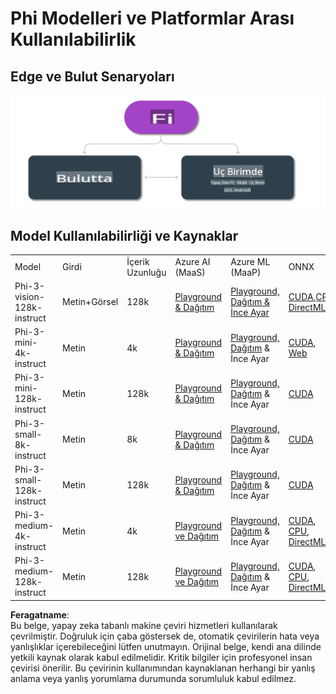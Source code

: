 # Phi Modelleri ve Platformlar Arası Kullanılabilirlik

## Edge ve Bulut Senaryoları

![EdgeCloud](../../../../../translated_images/01.phiedgecloud.b0223093d5c9be1e3050490fca4a8b42a0ea7445386aefc1e5b3f25d122b589d.tr.png)

## Model Kullanılabilirliği ve Kaynaklar

| | | | | | | | | |
|-|-|-|-|-|-|-|-|-|
|Model|Girdi|İçerik Uzunluğu|Azure AI (MaaS)|Azure ML (MaaP)|ONNX|Hugging Face|Ollama|Nvidia NIM|
|Phi-3-vision-128k-instruct|Metin+Görsel|128k|[Playground & Dağıtım](https://ai.azure.com/explore/models/Phi-3-vision-128k-instruct/version/2/registry/azureml)|[Playground, Dağıtım & İnce Ayar](https://ml.azure.com/registries/azureml/models/Phi-3-vision-128k-instruct/version/2)|[CUDA](https://huggingface.co/microsoft/Phi-3-vision-128k-instruct-onnx-cuda/tree/main),[CPU](https://huggingface.co/microsoft/Phi-3-vision-128k-instruct-onnx-cpu/tree/main), [DirectML](https://huggingface.co/microsoft/Phi-3-vision-128k-instruct-onnx-directml/tree/main)|[İndir](https://huggingface.co/microsoft/Phi-3-vision-128k-instruct)|-NA-|[NIM API'leri](https://build.nvidia.com/microsoft/phi-3-vision-128k-instruct)|
|Phi-3-mini-4k-instruct|Metin|4k|[Playground & Dağıtım](https://aka.ms/phi3-mini-4k-azure-ml)|[Playground, Dağıtım](https://aka.ms/phi3-mini-4k-azure-ml) & İnce Ayar|[CUDA](https://huggingface.co/microsoft/Phi-3-mini-4k-instruct-onnx), [Web](https://huggingface.co/microsoft/Phi-3-mini-4k-instruct-onnx)|[Playground & İndir](https://huggingface.co/chat/models/microsoft/Phi-3-mini-4k-instruct)|[GGUF](https://huggingface.co/microsoft/Phi-3-mini-4k-instruct-gguf)|[NIM API'leri](https://build.nvidia.com/microsoft/phi-3-mini-4k)|
|Phi-3-mini-128k-instruct|Metin|128k|[Playground & Dağıtım](https://ai.azure.com/explore/models/Phi-3-mini-128k-instruct/version/9/registry/azureml)|[Playground, Dağıtım](https://ai.azure.com/explore/models/Phi-3-mini-128k-instruct/version/9/registry/azureml) & İnce Ayar|[CUDA](https://huggingface.co/microsoft/Phi-3-mini-128k-instruct-onnx)|[İndir](https://huggingface.co/microsoft/Phi-3-mini-128k-instruct-onnx)|-NA-|[NIM API'leri](https://build.nvidia.com/microsoft/phi-3-mini)|
|Phi-3-small-8k-instruct|Metin|8k|[Playground & Dağıtım](https://ml.azure.com/registries/azureml/models/Phi-3-small-8k-instruct/version/2)|[Playground, Dağıtım](https://ai.azure.com/explore/models/Phi-3-small-8k-instruct/version/2/registry/azureml) & İnce Ayar|[CUDA](https://huggingface.co/microsoft/Phi-3-small-8k-instruct-onnx-cuda)|[İndir](https://huggingface.co/microsoft/Phi-3-small-8k-instruct-onnx-cuda)|-NA-|[NIM API'leri](https://build.nvidia.com/microsoft/phi-3-small-8k-instruct?docker=false)|
|Phi-3-small-128k-instruct|Metin|128k|[Playground & Dağıtım](https://ai.azure.com/explore/models/Phi-3-small-128k-instruct/version/2/registry/azureml)|[Playground, Dağıtım](https://ml.azure.com/registries/azureml/models/Phi-3-small-128k-instruct/version/2) & İnce Ayar|[CUDA](https://huggingface.co/microsoft/Phi-3-medium-128k-instruct-onnx-cuda)|[İndir](https://huggingface.co/microsoft/Phi-3-small-128k-instruct)|-NA-|[NIM API'leri](https://build.nvidia.com/microsoft/phi-3-small-128k-instruct?docker=false)|
|Phi-3-medium-4k-instruct|Metin|4k|[Playground ve Dağıtım](https://huggingface.co/microsoft/Phi-3-medium-4k-instruct)|[Playground, Dağıtım](https://ml.azure.com/registries/azureml/models/Phi-3-medium-4k-instruct/version/2) & İnce Ayar|[CUDA](https://huggingface.co/microsoft/Phi-3-medium-4k-instruct-onnx-cuda/tree/main), [CPU](https://huggingface.co/microsoft/Phi-3-medium-4k-instruct-onnx-cpu/tree/main), [DirectML](https://huggingface.co/microsoft/Phi-3-medium-4k-instruct-onnx-directml/tree/main)|[İndir](https://huggingface.co/microsoft/Phi-3-medium-4k-instruct)|-YOK-|[NIM API'leri](https://build.nvidia.com/microsoft/phi-3-medium-4k-instruct?docker=false)|
|Phi-3-medium-128k-instruct|Metin|128k|[Playground ve Dağıtım](https://ai.azure.com/explore/models/Phi-3-medium-128k-instruct/version/2)|[Playground, Dağıtım](https://ml.azure.com/registries/azureml/models/Phi-3-medium-128k-instruct/version/2) & İnce Ayar|[CUDA](https://huggingface.co/microsoft/Phi-3-medium-128k-instruct-onnx-cuda/tree/main), [CPU](https://huggingface.co/microsoft/Phi-3-medium-128k-instruct-onnx-cpu/tree/main), [DirectML](https://huggingface.co/microsoft/Phi-3-medium-128k-instruct-onnx-directml/tree/main)|[İndir](https://huggingface.co/microsoft/Phi-3-medium-128k-instruct)|-YOK-|-YOK-|

**Feragatname**:  
Bu belge, yapay zeka tabanlı makine çeviri hizmetleri kullanılarak çevrilmiştir. Doğruluk için çaba göstersek de, otomatik çevirilerin hata veya yanlışlıklar içerebileceğini lütfen unutmayın. Orijinal belge, kendi ana dilinde yetkili kaynak olarak kabul edilmelidir. Kritik bilgiler için profesyonel insan çevirisi önerilir. Bu çevirinin kullanımından kaynaklanan herhangi bir yanlış anlama veya yanlış yorumlama durumunda sorumluluk kabul edilmez.